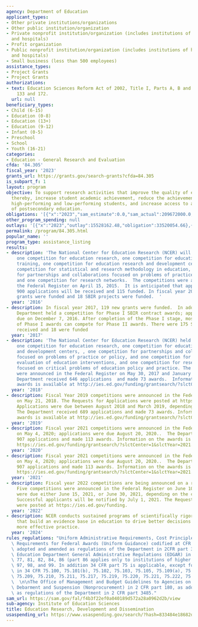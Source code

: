 ```yaml
---
agency: Department of Education
applicant_types:
- Other private institutions/organizations
- Other public institution/organization
- Private nonprofit institution/organization (includes institutions of higher education
  and hospitals)
- Profit organization
- Public nonprofit institution/organization (includes institutions of higher education
  and hospitals)
- Small business (less than 500 employees)
assistance_types:
- Project Grants
- Project Grants
authorizations:
- text: Education Sciences Reform Act of 2002, Title I, Parts A, B and D, Sections
    133 and 172.
  url: null
beneficiary_types:
- Child (6-15)
- Education (0-8)
- Education (13+)
- Education (9-12)
- Infant (0-5)
- Preschool
- School
- Youth (16-21)
categories:
- Education - General Research and Evaluation
cfda: '84.305'
fiscal_year: '2023'
grants_url: https://grants.gov/search-grants?cfda=84.305
is_subpart_f: 1
layout: program
objective: To support research activities that improve the quality of education and,
  thereby, increase student academic achievement, reduce the achievement gap between
  high-performing and low-performing students, and increase access to and completion
  of postsecondary education.
obligations: '[{"x":"2023","sam_estimate":0.0,"sam_actual":209672000.0,"usa_spending_actual":162955503.74},{"x":"2024","sam_estimate":0.0,"sam_actual":233124000.0,"usa_spending_actual":175073189.65},{"x":"2025","sam_estimate":0.0,"sam_actual":225638000.0,"usa_spending_actual":0.0}]'
other_program_spending: null
outlays: '[{"x":"2023","outlay":15528162.48,"obligation":33520054.66},{"x":"2024","outlay":5250139.52,"obligation":56583876.65},{"x":"2025","outlay":0.0,"obligation":0.0}]'
permalink: /program/84.305.html
popular_name: ''
program_type: assistance_listing
results:
- description: 'The National Center for Education Research (NCER) will hold six competitions:
    one competition for education research, one competition for education research
    training, one competition for education research and development centers, one
    competition for statistical and research methodology in education, one competition
    for partnerships and collaborations focused on problems of practice or policy,
    and one competition for research networks.  The competitions were announced in
    the Federal Register on April 15, 2015.  It is anticipated that approximately
    900 applications will be received and 115 funded. In fiscal year 2016, 82 research
    grants were funded and 18 SBIR projects were funded.  '
  year: '2016'
- description: In fiscal year 2017, 119 new grants were funded.  In addition, the
    Department held a competition for Phase I SBIR contract awards; applications were
    due on December 7, 2016. After completion of the Phase I stage, most recipients
    of Phase I awards can compete for Phase II awards. There were 175 SBIR applications
    received and 18 were funded
  year: '2017'
- description: 'The National Center for Education Research (NCER) held five competitions:
    one competition for education research, one competition for education research
    and development centers, , one competition for partnerships and collaborations
    focused on problems of practice or policy, and one competition for low-cost, short-duration
    evaluation of education interventions, and one competition for research networks
    focused on critical problems of education policy and practice. The competitions
    were announced in the Federal Register on May 30, 2017 and January 22, 2018. The
    Department received 646 applications  and made 73 awards.  Information on the
    awards is available at http://ies.ed.gov/funding/grantsearch/?slctCenter=1.'
  year: '2018'
- description: Fiscal Year 2019 competitions were announced in the Federal Register
    on May 21, 2018. The Requests for Applications were posted at https://ies.ed.gov/funding.
    Applications were due between August 2018 and March 2019, depending on the competition.
    The Department received 689 applications and made 73 awards. Information on the
    awards is available at http://ies.ed.gov/funding/grantsearch/?slctCenter=1
  year: '2019'
- description: Fiscal year 2021 competitions were announced in the Federal Register
    on May 4, 2020; applications were due August 20, 2020..  The Department received
    907 applications and made 113 awards. Information on the awards is available at
    https://ies.ed.gov/funding/grantsearch/?slctCenter=1&slctYear=2021.
  year: '2020'
- description: Fiscal year 2021 competitions were announced in the Federal Register
    on May 4, 2020; applications were due August 20, 2020..  The Department received
    907 applications and made 113 awards. Information on the awards is available at
    https://ies.ed.gov/funding/grantsearch/?slctCenter=1&slctYear=2021.
  year: '2021'
- description: Fiscal year 2022 competitions are being announced on a rolling basis.
    Five competitions were announced in the Federal Register on June 10, 2021; applications
    were due either June 15, 2021, or June 30, 2021, depending on the competition.
    Successful applicants will be notified by July 1, 2021. The Requests for Applications
    were posted at https://ies.ed.gov/funding.
  year: '2022'
- description: NCER conducts sustained programs of scientifically rigorous research
    that build an evidence base in education to drive better decisions and lead to
    more effective practice.
  year: '2024'
rules_regulations: "Uniform Administrative Requirements, Cost Principles, and Audit\
  \ Requirements for Federal Awards (Uniform Guidance) codified at CFR Part 200, as\
  \ adopted and amended as regulations of the Department in 2CFR part 3474. \n\nThe\
  \ Education Department General Administrative Regulations (EDGAR) in 34 CFR parts\
  \ 77, 81, 82, 84, 86 (part 86 applies only to institutions of higher education),\
  \ 97, 98, and 99. In addition 34 CFR part 75 is applicable, except for the provisions\
  \ in 34 CFR 75.100, 75.101(b), 75.102, 75.103, 75.105, 75.109(a), 75.200, 75.201,\
  \ 75.209, 75.210, 75.211, 75.217, 75.219, 75.220, 75.221, 75.222, 75.230, and 75.708.\
  \  \n\nThe Office of Management and Budget Guidelines to Agencies on Governmentwide\
  \ Debarment and Suspension (Nonprocurement) in 2 CFR part 180, as adopted and amended\
  \ as regulations of the Department in 2 CFR part 3485."
sam_url: https://sam.gov/fal/f4b3f22ef0a040189d572a28a0962d2b/view
sub-agency: Institute of Education Sciences
title: Education Research, Development and Dissemination
usaspending_url: https://www.usaspending.gov/search/?hash=833484e18682d00c2ae28673573292fb
---
```

